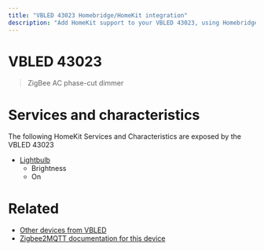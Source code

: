 ```yaml
---
title: "VBLED 43023 Homebridge/HomeKit integration"
description: "Add HomeKit support to your VBLED 43023, using Homebridge, Zigbee2MQTT and homebridge-z2m."
---
```

<!---
This file has been GENERATED using src/docgen/docgen.ts
DO NOT EDIT THIS FILE MANUALLY!
-->
# VBLED 43023
> ZigBee AC phase-cut dimmer


# Services and characteristics
The following HomeKit Services and Characteristics are exposed by
the VBLED 43023

* [Lightbulb](../../light.md)
  * Brightness
  * On


# Related
* [Other devices from VBLED](../index.md#vbled)
* [Zigbee2MQTT documentation for this device](https://www.zigbee2mqtt.io/devices/43023.html)